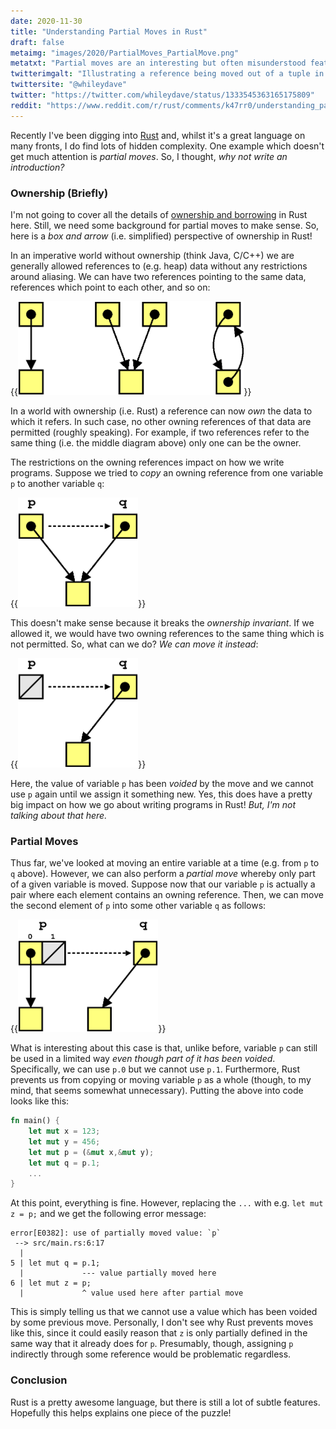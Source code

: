```yaml
---
date: 2020-11-30
title: "Understanding Partial Moves in Rust"
draft: false
metaimg: "images/2020/PartialMoves_PartialMove.png"
metatxt: "Partial moves are an interesting but often misunderstood feature of Rust.  However, with the right mental model, they are not so hard to understand."
twitterimgalt: "Illustrating a reference being moved out of a tuple in Rust."
twittersite: "@whileydave"
twitter: "https://twitter.com/whileydave/status/1333545363165175809"
reddit: "https://www.reddit.com/r/rust/comments/k47rr0/understanding_partial_moves_in_rust/"
---
```


Recently I've been digging into [Rust](https://www.rust-lang.org/) and, whilst it's a great language on many fronts, I do find lots of hidden complexity.  One example which doesn't get much attention is _partial moves_.  So, I thought, _why not write an introduction?_

### Ownership (Briefly)

I'm not going to cover all the details of [ownership and borrowing](https://doc.rust-lang.org/book/ch04-00-understanding-ownership.html) in Rust here.  Still, we need some background for partial moves to make sense. So, here is a _box and arrow_ (i.e. simplified) perspective of ownership in Rust!

In an imperative world without ownership (think Java, C/C++) we are generally allowed references to (e.g. heap) data without any restrictions around aliasing.  We can have two references pointing to the same data, references which point to each other, and so on:

{{<img class="text-center" src="/images/2020/PartialMoves_Aliasing.png" height="150px" alt="Illustrating different examples of aliasing between references.">}}

In a world with ownership (i.e. Rust) a reference can now _own_ the data to which it refers.  In such case, no other owning references of that data are permitted (roughly speaking).  For example, if two references refer to the same thing (i.e. the middle diagram above) only one can be the owner.

The restrictions on the owning references impact on how we write programs.  Suppose we tried to _copy_ an owning reference from one variable `p` to another variable `q`:

{{<img class="text-center" src="/images/2020/PartialMoves_OwnerCopy.png" height="175px" alt="Illustrating owning reference being copied to another variable.">}}

This doesn't make sense because it breaks the _ownership invariant_.  If we allowed it, we would have two owning references to the same thing which is not permitted.  So, what can we do?  _We can move it instead_:

{{<img class="text-center" src="/images/2020/PartialMoves_OwnerMove.png" height="175px" alt="Illustrating owning reference being moved to another variable.">}}

Here, the value of variable `p` has been _voided_ by the move and we cannot use `p` again until we assign it something new.  Yes, this does have a pretty big impact on how we go about writing programs in Rust!  _But, I'm not talking about that here._

### Partial Moves

Thus far, we've looked at moving an entire variable at a time (e.g. from `p` to `q` above).  However, we can also perform a *partial move* whereby only part of a given variable is moved.  Suppose now that our variable `p` is actually a pair where each element contains an owning reference.  Then, we can move the second element of `p` into some other variable `q` as follows:

{{<img class="text-center" src="/images/2020/PartialMoves_PartialMove.png" height="180px" alt="Illustrating owning reference in struct being moved to another variable.">}}

What is interesting about this case is that, unlike before, variable `p` can still be used in a limited way *even though part of it has been voided*.  Specifically, we can use `p.0` but we cannot use `p.1`.  Furthermore, Rust prevents us from copying or moving variable `p` as a whole (though, to my mind, that seems somewhat unnecessary).  Putting the above into code looks like this:

```rust
fn main() { 
    let mut x = 123;
    let mut y = 456;
    let mut p = (&mut x,&mut y);
    let mut q = p.1;
    ...
}
```

At this point, everything is fine.  However, replacing the `...` with
e.g. `let mut z = p;` and we get the following error message:

```
error[E0382]: use of partially moved value: `p`
 --> src/main.rs:6:17
  |
5 | let mut q = p.1;
  |             --- value partially moved here
6 | let mut z = p;
  |             ^ value used here after partial move
```

This is simply telling us that we cannot use a value which has been
voided by some previous move.  Personally, I don't see why Rust
prevents moves like this, since it could easily reason that `z` is
only partially defined in the same way that it already does for `p`.
Presumably, though, assigning `p` indirectly through some reference
would be problematic regardless.

### Conclusion

Rust is a pretty awesome language, but there is still a lot of subtle
features.  Hopefully this helps explains one piece of the puzzle!
